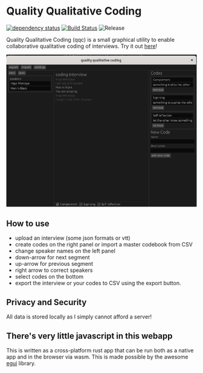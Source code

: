 # Quality Qualitative Coding

[![dependency status](https://deps.rs/repo/github/emilk/eframe_template/status.svg)](https://deps.rs/repo/github/marcusdunn/qqc)
[![Build Status](https://github.com/emilk/eframe_template/workflows/CI/badge.svg)](https://github.com/emilk/eframe_template/actions?workflow=CI)
![Release](https://img.shields.io/github/v/release/marcusdunn/qqc)

Quality Qualitative Coding (qqc) is a small graphical utility to enable collaborative qualitative coding of interviews. Try it out [here](https://marcusdunn.github.io/qqc/)!

![img.png](img.png)

## How to use
- upload an interview (some json formats or vtt)
- create codes on the right panel or import a master codebook from CSV
- change speaker names on the left panel 
- down-arrow for next segment
- up-arrow for previous segment
- right arrow to correct speakers
- select codes on the bottom
- export the interview or your codes to CSV using the export button.

## Privacy and Security

All data is stored locally as I simply cannot afford a server!

## There's very little javascript in this webapp

This is written as a cross-platform rust app that can be run both as a native app and in the browser via wasm. This is made possible by the awesome [egui](https://github.com/emilk/egui/) library.

